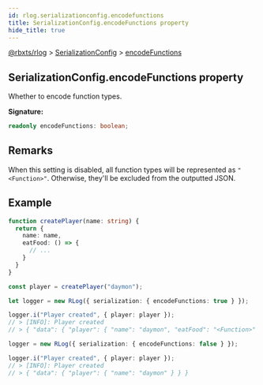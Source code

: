 ```yaml
---
id: rlog.serializationconfig.encodefunctions
title: SerializationConfig.encodeFunctions property
hide_title: true
---
```


[@rbxts/rlog](./rlog.md) &gt; [SerializationConfig](./rlog.serializationconfig.md) &gt; [encodeFunctions](./rlog.serializationconfig.encodefunctions.md)

## SerializationConfig.encodeFunctions property

Whether to encode function types.

**Signature:**

```typescript
readonly encodeFunctions: boolean;
```

## Remarks

When this setting is disabled, all function types will be represented as `"<Function>"`<!-- -->. Otherwise, they'll be excluded from the outputted JSON.

## Example


```ts
function createPlayer(name: string) {
  return {
    name: name,
    eatFood: () => {
      // ...
    }
  }
}

const player = createPlayer("daymon");

let logger = new RLog({ serialization: { encodeFunctions: true } });

logger.i("Player created", { player: player });
// > [INFO]: Player created
// > { "data": { "player": { "name": "daymon", "eatFood": "<Function>" } } }

logger = new RLog({ serialization: { encodeFunctions: false } });

logger.i("Player created", { player: player });
// > [INFO]: Player created
// > { "data": { "player": { "name": "daymon" } } }
```
